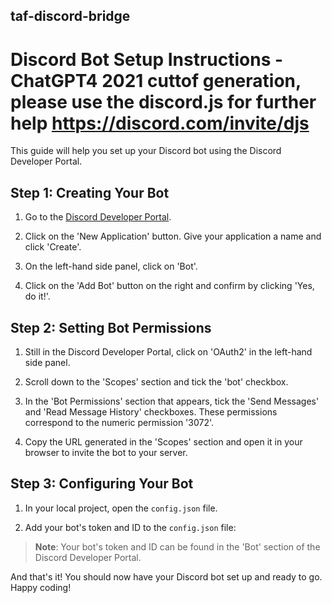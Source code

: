 ## taf-discord-bridge

# Discord Bot Setup Instructions -ChatGPT4 2021 cuttof generation, please use the discord.js for further help https://discord.com/invite/djs

This guide will help you set up your Discord bot using the Discord Developer Portal.

## Step 1: Creating Your Bot

1. Go to the [Discord Developer Portal](https://discord.com/developers/applications).

2. Click on the 'New Application' button. Give your application a name and click 'Create'.

3. On the left-hand side panel, click on 'Bot'.

4. Click on the 'Add Bot' button on the right and confirm by clicking 'Yes, do it!'.

## Step 2: Setting Bot Permissions

1. Still in the Discord Developer Portal, click on 'OAuth2' in the left-hand side panel.

2. Scroll down to the 'Scopes' section and tick the 'bot' checkbox.

3. In the 'Bot Permissions' section that appears, tick the 'Send Messages' and 'Read Message History' checkboxes. These permissions correspond to the numeric permission '3072'.

4. Copy the URL generated in the 'Scopes' section and open it in your browser to invite the bot to your server. 

## Step 3: Configuring Your Bot

1. In your local project, open the `config.json` file. 

2. Add your bot's token and ID to the `config.json` file:

> **Note**: Your bot's token and ID can be found in the 'Bot' section of the Discord Developer Portal.

And that's it! You should now have your Discord bot set up and ready to go. Happy coding!
